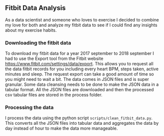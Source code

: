 ## Fitbit Data Analysis
As a data scientist and someone who loves to exercise I decided to combine my love for both and analyze my fitbit data to see if I could find any insights about my exercise habits.

### Downloading the fitbit data
To download my fitbit data for a year 2017 september to 2018 september I had to use the Export tool from the Fitbit website https://www.fitbit.com/settings/data/export. This allows you to request all the data fitbit records for you including every heart BPM, steps taken, active minutes and sleep. The request export can take a good amount of time so you might need to wait a bit. 
The data comes in JSON files and is super granular. Some data cleansing needs to be done to make the JSON data in a tabular format.
All the JSON files are downloaded and then the processed csv tabular files are stored in the process folder.


### Processing the data
I process the data using the python script ```scripts/clean_fitbit_data.py```. This converts all the JSON files into tabular data and aggregates the data by day instead of hour to make the data more manageable.
